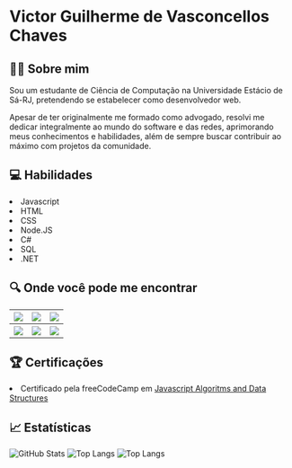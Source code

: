 # Victor Guilherme de Vasconcellos Chaves

## :man_technologist: Sobre mim

Sou um estudante de Ciência de Computação na Universidade Estácio de Sá-RJ, pretendendo se estabelecer como desenvolvedor web.

Apesar de ter originalmente me formado como advogado, resolvi me dedicar integralmente ao mundo do software e das redes, aprimorando meus conhecimentos e habilidades, além de sempre buscar contribuir ao máximo com projetos da comunidade.


## :computer: Habilidades 
<li> Javascript
<li> HTML
<li> CSS
<li> Node.JS
<li> C#
<li> SQL
<li> .NET

## :mag: Onde você pode me encontrar
<table>
    <tr>
    <th><a href=https://twitter.com/victorglhrm><img src="https://img.shields.io/badge/Twitter-000?style=for-the-badge&logo=twitter"></a> </th>
    <th><a href=https://www.instagram.com/victorguilhermec/><img src="https://img.shields.io/badge/Instagram-000?style=for-the-badge&logo=instagram"></a> </th>
    <th><a href=https://www.linkedin.com/in/victor-guilherme-de-vasconcellos-chaves-95a89a231/><img src="https://img.shields.io/badge/LinkedIn-000?style=for-the-badge&logo=linkedin&logoColor=0E76A8"></a> </th>
  </tr>
   <tr>
    <th><a href=https://www.reddit.com/user/Vic-Lock><img src=https://img.shields.io/badge/Reddit-000?style=for-the-badge&logo=reddit&logoColor=FF4500)"></a> </th>
    <th><a href="https://www.freecodecamp.org/VictorGlhrm"><img src="https://img.shields.io/badge/FreeCodeCamp-000?style=for-the-badge&logo=FreeCodeCamp"></a> </th>
    <th><a href=https://www.codewars.com/users/Victor.Gui><img src="https://img.shields.io/badge/Codewars-000?style=for-the-badge&logo=Codewars&logoColor=B1361E"></a> </th>
  </tr>
</table>

## :trophy: Certificações 
<li> Certificado pela freeCodeCamp em <a href="https://freecodecamp.org/certification/VictorGlhrm/javascript-algorithms-and-data-structures">Javascript Algoritms and Data Structures </a>

##  :chart_with_upwards_trend: Estatísticas


![GitHub Stats](https://github-readme-stats.vercel.app/api?username=VictorGuilhermeC&theme=transparent&bg_color=000&border_color=30A3DC&show_icons=true&icon_color=30A3DC&title_color=E94D5F&text_color=FFF)
![Top Langs](https://github-readme-stats-git-masterrstaa-rickstaa.vercel.app/api/top-langs/?username=SEUUSERNAME&layout=compact&bg_color=000&border_color=30A3DC&title_color=E94D5F&text_color=FFF)
![Top Langs](https://github-readme-stats-git-masterrstaa-rickstaa.vercel.app/api/top-langs/?username=SEUUSERNAME&layout=compact&bg_color=000&border_color=30A3DC&title_color=E94D5F&text_color=FFF)
